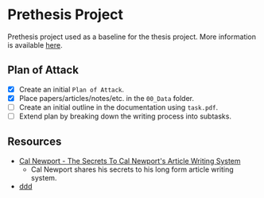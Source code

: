 # Prethesis Project

Prethesis project used as a baseline for the thesis project. More information is available [here](https://dse.fmi.uni-sofia.bg/graduation-bg.htm).

## Plan of Attack

- [X] Create an initial `Plan of Attack`.
- [X] Place papers/articles/notes/etc. in the `00_Data` folder.
- [ ] Create an initial outline in the documentation using `task.pdf`.
- [ ] Extend plan by breaking down the writing process into subtasks.

## Resources

- [Cal Newport - The Secrets To Cal Newport's Article Writing System](https://www.youtube.com/watch?v=gErbZ3A6ozM)
  - Cal Newport shares his secrets to his long form article writing system.
- [ddd](here.com)
